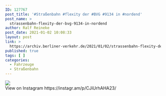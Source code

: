 ```yaml
---
ID: 127767
post_title: '#Straßenbahn #flexity der #BVG #9134 in #nordend'
post_name: >
  strassenbahn-flexity-der-bvg-9134-in-nordend
author: Ralf Reineke
post_date: 2021-01-02 10:08:33
layout: post
link: >
  https://archiv.berliner-verkehr.de/2021/01/02/strassenbahn-flexity-der-bvg-9134-in-nordend/
published: true
tags: [ ]
categories:
  - Fahrzeuge
  - Straßenbahn
---
```

<div><img src='https://scontent-iad3-1.cdninstagram.com/v/t51.29350-15/135633321_2755675074697047_526412649255574219_n.jpg?_nc_cat=107&ccb=2&_nc_sid=8ae9d6&_nc_ohc=f695tWM8KJwAX_1C1Ie&_nc_ht=scontent-iad3-1.cdninstagram.com&oh=17af51358e0176db8cf77e516db7a1b3&oe=6016C6CD' style='max-width:600px;' /><br/><div>View on Instagram https://instagr.am/p/CJiUrhAHA23/</div></div>